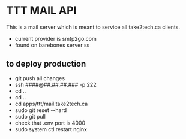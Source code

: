 # TTT MAIL API

This is a mail server which is meant to service all take2tech.ca clients.

- current provider is smtp2go.com
- found on barebones server
ss
## to deploy production
- git push all changes
- ssh ####@##.##.##.### -p 222
- cd ..
- cd ..
- cd apps/ttt/mail.take2tech.ca
- sudo git reset --hard
- sudo git pull
- check that .env port is 4000
- sudo system ctl restart nginx
 